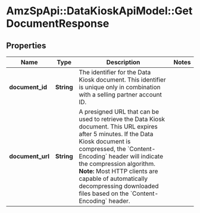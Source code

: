 # AmzSpApi::DataKioskApiModel::GetDocumentResponse

## Properties
Name | Type | Description | Notes
------------ | ------------- | ------------- | -------------
**document_id** | **String** | The identifier for the Data Kiosk document. This identifier is unique only in combination with a selling partner account ID. | 
**document_url** | **String** | A presigned URL that can be used to retrieve the Data Kiosk document. This URL expires after 5 minutes. If the Data Kiosk document is compressed, the &#x60;Content-Encoding&#x60; header will indicate the compression algorithm.  **Note:** Most HTTP clients are capable of automatically decompressing downloaded files based on the &#x60;Content-Encoding&#x60; header. | 

